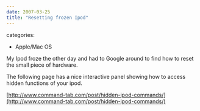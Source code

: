 ```yaml
---
date: 2007-03-25
title: "Resetting frozen Ipod"
---
```








categories:
- Apple/Mac OS


My Ipod froze the other day and had to Google around to find how to reset the small piece of hardware.

The following page has a nice interactive panel showing how to access hidden functions of your ipod.

[http://www.command-tab.com/post/hidden-ipod-commands/](http://www.command-tab.com/post/hidden-ipod-commands/)
